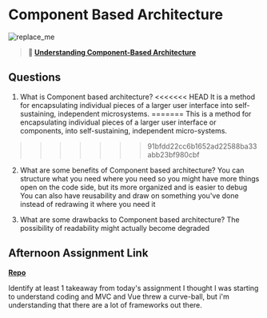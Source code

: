 # Component Based Architecture

![replace_me](https://codeworks.blob.core.windows.net/public/assets/img/illustrations/placeholder.svg)

> **📖 [Understanding Component-Based Architecture](https://codeworksacademy.com/fs-student-guide/resources/wk6/01-Component-Based-Architecture)**

## Questions

1. What is Component based architecture?
<<<<<<< HEAD
    It is a method for encapsulating individual pieces of a larger user interface into self-sustaining, independent microsystems.
=======
  This is a method for encapsulating individual pieces of a larger user interface or components, into self-sustaining, independent micro-systems.
>>>>>>> 91bfdd22cc6b1652ad22588ba33abb23bf980cbf

2. What are some benefits of Component based architecture?
    You can structure what you need where you need so you might have more things open on the code side, but its more organized and is easier to debug
    You can also have reusability and draw on something you've done instead of redrawing it where you need it

3. What are some drawbacks to Component based architecture?
    The possibility of readability might actually become degraded

## Afternoon Assignment Link

**[Repo](https://github.com/KendallPowell/vue-playground)**

Identify at least 1 takeaway from today's assignment
    I thought I was starting to understand coding and MVC and Vue threw a curve-ball, but i'm understanding that there are a lot of frameworks out there.
